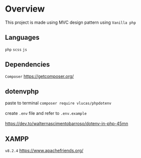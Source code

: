 # Overview
This project is made using MVC design pattern using `Vanilla php`

## Languages
`php` `scss` `js`

## Dependencies
`Composer` https://getcomposer.org/

## dotenvphp
paste to terminal
`composer require vlucas/phpdotenv`<br /><br />
create `.env` file and refer to `.env.example`<br /><br />
https://dev.to/walternascimentobarroso/dotenv-in-php-45mn
## XAMPP
`v8.2.4` https://www.apachefriends.org/


